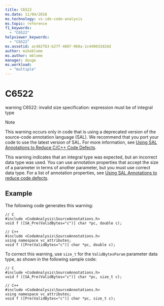 ```yaml
---
title: C6522
ms.date: 11/04/2016
ms.technology: vs-ide-code-analysis
ms.topic: reference
f1_keywords:
  - "C6522"
helpviewer_keywords:
  - "C6522"
ms.assetid: ac482f63-b27f-4807-968a-1c449033d2dd
author: mikeblome
ms.author: mblome
manager: douge
ms.workload:
  - "multiple"
---
```

# C6522
warning C6522: invalid size specification: expression must be of integral type

> [!NOTE]
>  This warning occurs only in code that is using a deprecated version of the source-code annotation language (SAL). We recommend that you port your code to use the latest version of SAL. For more information, see [Using SAL Annotations to Reduce C/C++ Code Defects](../code-quality/using-sal-annotations-to-reduce-c-cpp-code-defects.md).

 This warning indicates that an integral type was expected, but an incorrect data type was used. You can use annotation properties that accept the size of a parameter in terms of another parameter, but you must use correct data type. For a list of annotation properties, see [Using SAL Annotations to reduce code defects](using-sal-annotations-to-reduce-c-cpp-code-defects.md).

## Example
 The following code generates this warning:

```
// C
#include <CodeAnalysis\SourceAnnotations.h>
void f ([SA_Pre(ValidBytes="c")] char *pc, double c);

// C++
#include <CodeAnalysis\SourceAnnotations.h>
using namespace vc_attributes;
void f ([Pre(ValidBytes="c")] char *pc, double c);
```

 To correct this warning, use `size_t` for the `ValidBytesParam` parameter data type, as shown in the following sample code:

```
// C
#include <CodeAnalysis\SourceAnnotations.h>
void f ([SA_Pre(ValidBytes="c")] char *pc, size_t c);

// C++
#include <CodeAnalysis\SourceAnnotations.h>
using namespace vc_attributes;
void f ([Pre(ValidBytes="c")] char *pc, size_t c);
```